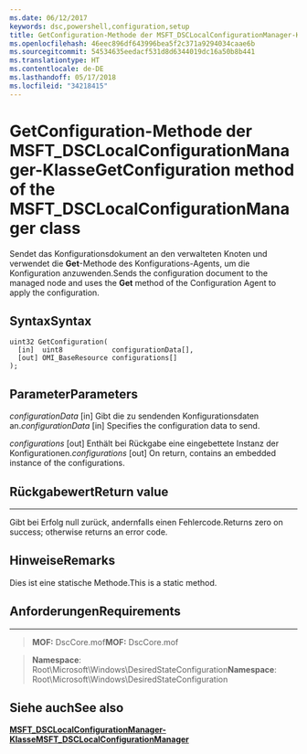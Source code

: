 ```yaml
---
ms.date: 06/12/2017
keywords: dsc,powershell,configuration,setup
title: GetConfiguration-Methode der MSFT_DSCLocalConfigurationManager-Klasse
ms.openlocfilehash: 46eec896df643996bea5f2c371a9294034caae6b
ms.sourcegitcommit: 54534635eedacf531d8d6344019dc16a50b8b441
ms.translationtype: HT
ms.contentlocale: de-DE
ms.lasthandoff: 05/17/2018
ms.locfileid: "34218415"
---
```

# <a name="getconfiguration-method-of-the-msftdsclocalconfigurationmanager-class"></a><span data-ttu-id="f63ac-103">GetConfiguration-Methode der MSFT_DSCLocalConfigurationManager-Klasse</span><span class="sxs-lookup"><span data-stu-id="f63ac-103">GetConfiguration method of the MSFT_DSCLocalConfigurationManager class</span></span>

<span data-ttu-id="f63ac-104">Sendet das Konfigurationsdokument an den verwalteten Knoten und verwendet die **Get**-Methode des Konfigurations-Agents, um die Konfiguration anzuwenden.</span><span class="sxs-lookup"><span data-stu-id="f63ac-104">Sends the configuration document to the managed node and uses the **Get** method of the Configuration Agent to apply the configuration.</span></span>

<a name="syntax"></a><span data-ttu-id="f63ac-105">Syntax</span><span class="sxs-lookup"><span data-stu-id="f63ac-105">Syntax</span></span>
------

```mof
uint32 GetConfiguration(
  [in]  uint8            configurationData[],
  [out] OMI_BaseResource configurations[]
);
```

<a name="parameters"></a><span data-ttu-id="f63ac-106">Parameter</span><span class="sxs-lookup"><span data-stu-id="f63ac-106">Parameters</span></span>
----------

<span data-ttu-id="f63ac-107">*configurationData* \[in\] Gibt die zu sendenden Konfigurationsdaten an.</span><span class="sxs-lookup"><span data-stu-id="f63ac-107">*configurationData* \[in\] Specifies the configuration data to send.</span></span>

<span data-ttu-id="f63ac-108">*configurations* \[out\] Enthält bei Rückgabe eine eingebettete Instanz der Konfigurationen.</span><span class="sxs-lookup"><span data-stu-id="f63ac-108">*configurations* \[out\] On return, contains an embedded instance of the configurations.</span></span>

## <a name="return-value"></a><span data-ttu-id="f63ac-109">Rückgabewert</span><span class="sxs-lookup"><span data-stu-id="f63ac-109">Return value</span></span>
------------

<span data-ttu-id="f63ac-110">Gibt bei Erfolg null zurück, andernfalls einen Fehlercode.</span><span class="sxs-lookup"><span data-stu-id="f63ac-110">Returns zero on success; otherwise returns an error code.</span></span>

## <a name="remarks"></a><span data-ttu-id="f63ac-111">Hinweise</span><span class="sxs-lookup"><span data-stu-id="f63ac-111">Remarks</span></span>

<span data-ttu-id="f63ac-112">Dies ist eine statische Methode.</span><span class="sxs-lookup"><span data-stu-id="f63ac-112">This is a static method.</span></span>

## <a name="requirements"></a><span data-ttu-id="f63ac-113">Anforderungen</span><span class="sxs-lookup"><span data-stu-id="f63ac-113">Requirements</span></span>
------------
><span data-ttu-id="f63ac-114">**MOF:** DscCore.mof</span><span class="sxs-lookup"><span data-stu-id="f63ac-114">**MOF:** DscCore.mof</span></span>

><span data-ttu-id="f63ac-115">**Namespace**: Root\Microsoft\Windows\DesiredStateConfiguration</span><span class="sxs-lookup"><span data-stu-id="f63ac-115">**Namespace**: Root\Microsoft\Windows\DesiredStateConfiguration</span></span>


## <a name="see-also"></a><span data-ttu-id="f63ac-116">Siehe auch</span><span class="sxs-lookup"><span data-stu-id="f63ac-116">See also</span></span>


[<span data-ttu-id="f63ac-117">**MSFT_DSCLocalConfigurationManager-Klasse**</span><span class="sxs-lookup"><span data-stu-id="f63ac-117">**MSFT_DSCLocalConfigurationManager**</span></span>](msft-dsclocalconfigurationmanager.md)